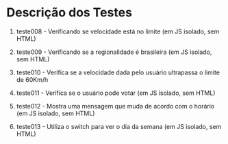 # Descrição dos Testes

1. teste008 - Verificando se velocidade está no limite (em JS isolado, sem HTML)

2. teste009 - Verificando se a regionalidade é brasileira (em JS isolado, sem HTML)

3. teste010 - Verifica se a velocidade dada pelo usuário ultrapassa o limite de 60Km/h

4. teste011 - Verifica se o usuário pode votar (em JS isolado, sem HTML)

5. teste012 - Mostra uma mensagem que muda de acordo com o horário (em JS isolado, sem HTML)

6. teste013 - Utiliza o switch para ver o dia da semana (em JS isolado, sem HTML)
